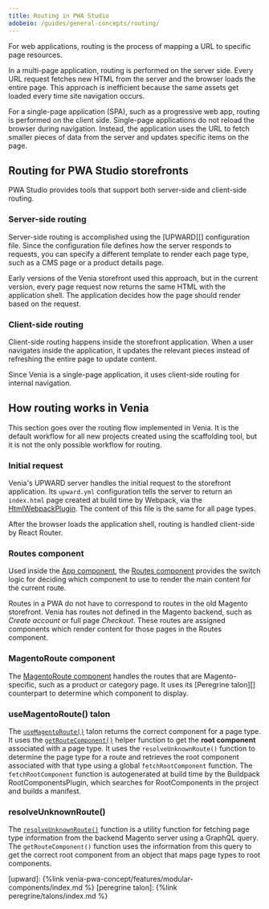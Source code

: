 ```yaml
---
title: Routing in PWA Studio
adobeio: /guides/general-concepts/routing/
---
```


For web applications, routing is the process of mapping a URL to specific page resources.

In a multi-page application, routing is performed on the server side.
Every URL request fetches new HTML from the server and the browser loads the entire page.
This approach is inefficient because the same assets get loaded every time site navigation occurs.

For a single-page application (SPA), such as a progressive web app, routing is performed on the client side.
Single-page applications do not reload the browser during navigation.
Instead, the application uses the URL to fetch smaller pieces of data from the server and updates specific items on the page.

## Routing for PWA Studio storefronts

PWA Studio provides tools that support both server-side and client-side routing.

### Server-side routing

Server-side routing is accomplished using the [UPWARD][] configuration file.
Since the configuration file defines how the server responds to requests,
you can specify a different template to render each page type, such as a CMS page or a product details page.

Early versions of the Venia storefront used this approach, but
in the current version, every page request now returns the same HTML with the application shell.
The application decides how the page should render based on the request.

### Client-side routing

Client-side routing happens inside the storefront application.
When a user navigates inside the application, it updates the relevant pieces instead of refreshing the entire page to update content.

Since Venia is a single-page application, it uses client-side routing for internal navigation.

## How routing works in Venia

This section goes over the routing flow implemented in Venia.
It is the default workflow for all new projects created using the scaffolding tool,
but it is not the only possible workflow for routing.

### Initial request

Venia's UPWARD server handles the initial request to the storefront application.
Its `upward.yml` configuration tells the server to return an `index.html` page created at build time by Webpack, via the [HtmlWebpackPlugin][].
The content of this file is the same for all page types.

After the browser loads the application shell, routing is handled client-side by React Router.

### Routes component

Used inside the [App component][], the [Routes component][] provides the switch logic for deciding which component to use to render the main content for the current route.

Routes in a PWA do not have to correspond to routes in the old Magento storefront. Venia has routes not defined in the Magento backend, such as _Create account_ or full page _Checkout_.
These routes are assigned components which render content for those pages in the Routes component.

### MagentoRoute component

The [MagentoRoute component][] handles the routes that are Magento-specific, such as a product or category page.
It uses its [Peregrine talon][] counterpart to determine which component to display.

### useMagentoRoute() talon

The [`useMagentoRoute()`][] talon returns the correct component for a page type. It uses the [`getRouteComponent()`][] helper function to get the **root component** associated with a page type.
It uses the `resolveUnknownRoute()` function to determine the page type for a route and retrieves the root component associated with that type using a global `fetchRootComponent` function.
The `fetchRootComponent` function is autogenerated at build time by the Buildpack RootComponentsPlugin, which searches for RootComponents in the project and builds a manifest.

### resolveUnknownRoute()

The [`resolveUnknownRoute()`][] function is a utility function for fetching page type information from the backend Magento server using a GraphQL query.
The `getRouteComponent()` function uses the information from this query to get the correct root component from an object that maps page types to root components.

[upward]: {%link venia-pwa-concept/features/modular-components/index.md %}
[peregrine talon]: {%link peregrine/talons/index.md %}

[app component]: https://github.com/magento/pwa-studio/blob/develop/packages/venia-ui/lib/components/App/app.js
[routes component]: https://github.com/magento/pwa-studio/blob/develop/packages/venia-ui/lib/components/Routes/routes.js
[magentoroute component]: https://github.com/magento/pwa-studio/blob/develop/packages/venia-ui/lib/components/MagentoRoute/magentoRoute.js
[`usemagentoroute()`]: https://github.com/magento/pwa-studio/blob/develop/packages/peregrine/lib/talons/MagentoRoute/useMagentoRoute.js
[`getroutecomponent()`]: https://github.com/magento/pwa-studio/blob/develop/packages/peregrine/lib/talons/MagentoRoute/getRouteComponent.js
[`resolveunknownroute()`]: https://github.com/magento/pwa-studio/blob/develop/packages/peregrine/lib/Router/resolveUnknownRoute.js
[htmlwebpackplugin]: https://webpack.js.org/plugins/html-webpack-plugin/
